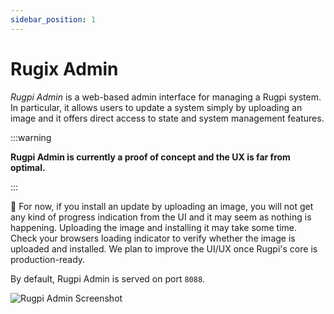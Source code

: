 ```yaml
---
sidebar_position: 1
---
```


# Rugix Admin

*Rugpi Admin* is a web-based admin interface for managing a Rugpi system.
In particular, it allows users to update a system simply by uploading an image and it offers direct access to state and system management features.

:::warning

**Rugpi Admin is currently a proof of concept and the UX is far from optimal.**

:::


🚧 For now, if you install an update by uploading an image, you will not get any kind of progress indication from the UI and it may seem as nothing is happening. Uploading the image and installing it may take some time. Check your browsers loading indicator to verify whether the image is uploaded and installed. We plan to improve the UI/UX once Rugpi's core is production-ready.

By default, Rugpi Admin is served on port `8088`.

![Rugpi Admin Screenshot](/img/screenshots/rugpi-admin.png)